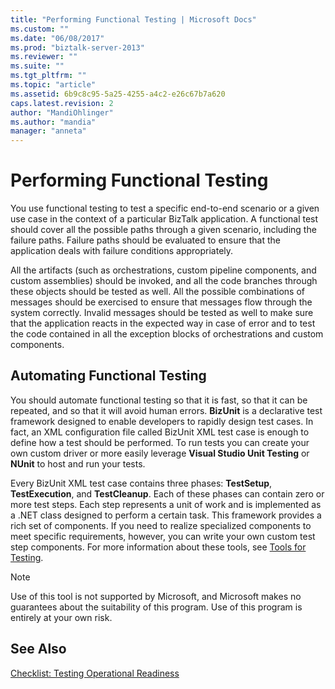 ```yaml
---
title: "Performing Functional Testing | Microsoft Docs"
ms.custom: ""
ms.date: "06/08/2017"
ms.prod: "biztalk-server-2013"
ms.reviewer: ""
ms.suite: ""
ms.tgt_pltfrm: ""
ms.topic: "article"
ms.assetid: 6b9c8c95-5a25-4255-a4c2-e26c67b7a620
caps.latest.revision: 2
author: "MandiOhlinger"
ms.author: "mandia"
manager: "anneta"
---
```

# Performing Functional Testing
You use functional testing to test a specific end-to-end scenario or a given use case in the context of a particular BizTalk application. A functional test should cover all the possible paths through a given scenario, including the failure paths. Failure paths should be evaluated to ensure that the application deals with failure conditions appropriately.  
  
 All the artifacts (such as orchestrations, custom pipeline components, and custom assemblies) should be invoked, and all the code branches through these objects should be tested as well. All the possible combinations of messages should be exercised to ensure that messages flow through the system correctly. Invalid messages should be tested as well to make sure that the application reacts in the expected way in case of error and to test the code contained in all the exception blocks of orchestrations and custom components.  
  
## Automating Functional Testing  
 You should automate functional testing so that it is fast, so that it can be repeated, and so that it will avoid human errors. **BizUnit** is a declarative test framework designed to enable developers to rapidly design test cases. In fact, an XML configuration file called BizUnit XML test case is enough to define how a test should be performed. To run tests you can create your own custom driver or more easily leverage **Visual Studio Unit Testing** or **NUnit** to host and run your tests.  
  
 Every BizUnit XML test case contains three phases: **TestSetup**, **TestExecution**, and **TestCleanup**. Each of these phases can contain zero or more test steps. Each step represents a unit of work and is implemented as a .NET class designed to perform a certain task. This framework provides a rich set of components. If you need to realize specialized components to meet specific requirements, however, you can write your own custom test step components. For more information about these tools, see [Tools for Testing](../Topic/Tools%20for%20Testing.md).  
  
> [!NOTE]  
>  Use of this tool is not supported by Microsoft, and Microsoft makes no guarantees about the suitability of this program. Use of this program is entirely at your own risk.  
  
## See Also  
 [Checklist: Testing Operational Readiness](../technical-guides/checklist-testing-operational-readiness.md)